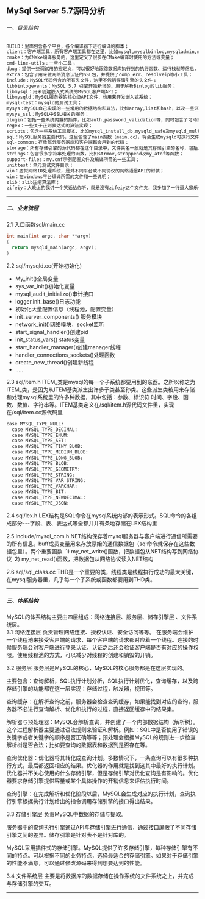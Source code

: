 ## MySql Server 5.7源码分析

###### 一、目录结构

```html
BUILD：里面包含各个平台，各个编译器下进行编译的脚本；
client：客户端工具，所有客户端工具都在这里，比如mysql,mysqlbinlog,mysqladmin,mysqldump等；
cmake：为CMake编译服务的，这里定义了很多在CMake编译时使用的方法或变量；
cmd-line-utils：一些小工具；
dbug：提供一些调试用的宏定义，可以很好地跟踪数据库执行到的执行函数、运行栈桢等信息，可以定位一些问题；
extra：包含了用来做网络消息认证的SSL包，并提供了comp_err、resolveip等小工具；
include：MySQL代码包含的所有头文件，这里不包括存储引擎的头文件；
libbinlogevents：MySQL 5.7 引擎开始新增的、用于解析Binlog的lib服务；
libmysql：用来创建嵌入式系统的MySQL客户端API；
libmysqld：MySQL服务器的核心级API文件，也用来开发嵌入式系统；
mysql-test：mysqld的测试工具；
mysys：MySQL自己实现的一些常用的数据结构和算法，比如array,list和hash，以及一些区分不同底层操作系统平台的函数封装，比如my_file,my_fopen等函数，这一类型的函数都以my开头；
mysys_ssl：MySQL中SSL相关的服务；
plugin：包括一些系统内置的插件，比如auth,password_validation等，同时包含了可动态载入的插件，比如fulltext,semisync等；
regex：一些关于正则表达式的算法实现；
scripts：包含一些系统工具脚本，比如mysql_install_db,mysqld_safe及mysqld_multi等；
sql：MySQL服务器主要代码，这里包含了main函数（main.cc），将会生成mysqld可执行文件；
sql-common：存放部分服务器端和客户端都会用到的代码；
storage：所有存储引擎的源代码都在这个目录中，文件夹名一般就是其存储引擎的名称，包括innobase,myisam,blackhole,ndb及perfschema等；
strings：包含很多字符串处理的函数，比如strmov,strappend及my_atof等函数；
support-files：my.cnf示例配置文件及编译所需的一些工具；
unittest：单元测试文件目录；
vio：虚拟网络IO处理系统，是对不同平台或不同协议的网络通信API的封装；
win：在windows平台编译所需的文件和一些说明；
zlib：zlib压缩算法库；
zifeiy：大晚上的我讲一个笑话给你听，就是没有zifeiy这个文件夹，我多加了一行逗大家乐一下然后就去睡觉了，晚安～
```


---

##### 二、业务流程

2.1 入口函数sql/main.cc
```c++
int main(int argc, char **argv)
{
  return mysqld_main(argc, argv);
}
```

2.2 sql/mysqld.cc(开始初始化)
- My_init()全局变量
- sys_var_init()初始化变量
- mysql_audit_initialize()审计接口
- logger.init_base()日志功能
- 初始化大量配置信息（线程池，配置变量）
- init_server_components() 服务模块
- network_init()网络模块，socket监听
- start_signal_handler()创建pid
- init_status_vars() status变量
- start_handler_manager()创建manager线程
- handler_connections_sockets()处理函数
- create_new_thread()创建新线程
- .....


2.3 sql/item.h
ITEM_类是mysql的每一个子系统都要用到的东西。之所以称之为ITEM_类，是因为从ITEM基类派生出许多子类甚至孙类。这些派生类被用来存储和处理mysql系统里的许多种数据，其中包括：参数、标识符
时间、字段、函数、数值、字符串等。ITEM基类定义在/sql/item.h源代码文件里，实现在/sql/item.cc源代码里
```html
case MYSQL_TYPE_NULL:
  case MYSQL_TYPE_DECIMAL:
  case MYSQL_TYPE_ENUM:
  case MYSQL_TYPE_SET:
  case MYSQL_TYPE_TINY_BLOB:
  case MYSQL_TYPE_MEDIUM_BLOB:
  case MYSQL_TYPE_LONG_BLOB:
  case MYSQL_TYPE_BLOB:
  case MYSQL_TYPE_GEOMETRY:
  case MYSQL_TYPE_STRING:
  case MYSQL_TYPE_VAR_STRING:
  case MYSQL_TYPE_VARCHAR:
  case MYSQL_TYPE_BIT:
  case MYSQL_TYPE_NEWDECIMAL:
  case MYSQL_TYPE_JSON:
```

2.4 sql/lex.h
LEX结构是SQL命令在mysql系统内部的表示形式。SQL命令的各组成部分---字段、表、表达式等全都井井有条地存储在LEX结构里

2.5 include/mysql_com.h
NET结构保存着mysql服务器与客户端进行通信所需要的所有信息。buff成员变量用来存放原始的通信数据包（sql命令就保存在这些数据包里）。两个重要函数
 1) my_net_write()函数，把数据包从NET结构写到网络协议
 2) my_net_read()函数，把数据包从网络协议读入NET结构


2.6 sql/sql_class.cc
THD是一个重要的类，线程类是线程执行成功的最大关键，在mysql服务器里，几乎每一个子系统或函数都要用到THD类。

---
##### 三、体系结构
MySQL的体系结构主要由四层组成：网络连接层、服务层、储存引擎层 、文件系统层。    
3.1 网络连接层
负责管理网络连接、授权认证、安全访问等等。
在服务端会维护一个线程池来接受客户端的请求，每个客户端的请求都对应着一个线程。连接的时候服务端会对客户端进行登录认证，认证之后还会验证客户端是否有对应的操作权限。使用线程池的方式，可以减少对线程的创建和销毁的开销。

3.2 服务层
服务层是MySQL的核心，MySQL的核心服务都是在这层实现的。

主要包含：查询解析，SQL执行计划分析，SQL执行计划优化，查询缓存，以及跨存储引擎的功能都在这一层实现：存储过程，触发器，视图等。

查询缓存：在解析查询之前，服务器会检查查询缓存，如果能找到对应的查询，服务器不必进行查询解析、优化和执行的过程，直接返回缓存中的结果集。

解析器与预处理器：MySQL会解析查询，并创建了一个内部数据结构（解析树）。这个过程解析器主要通过语法规则来验证和解析。例如：SQL中是否使用了错误的关键字或者关键字的顺序是否正确等等；预处理会根据MySQL的规则进一步检查解析树是否合法；比如要查询的数据表和数据列是否存在等。

查询优化器：优化器将其转化成查询计划。多数情况下，一条查询可以有很多种执行方式，最后都返回相应的结果。优化器的作用就是找到这其中最好的执行计划。优化器并不关心使用的什么存储引擎，但是存储引擎对优化查询是有影响的。优化器要求存储引擎提供容量或某个具体操作的开销信息来评估执行时间。

查询引擎：在完成解析和优化阶段以后，MySQL会生成对应的执行计划，查询执行引擎根据执行计划给出的指令调用存储引擎的接口得出结果。


3.3 存储引擎层
负责MySQL中数据的存储与提取。

服务器中的查询执行引擎通过API与存储引擎进行通信，通过接口屏蔽了不同存储引擎之间的差异。储存引擎是针对表不是针对库的。

MySQL采用插件式的存储引擎。MySQL提供了许多存储引擎，每种存储引擎有不同的特点。可以根据不同的业务特点，选择最适合的存储引擎。如果对于存储引擎的性能不满意，可以通过修改源码来得到想要达到的性能。


3.4 文件系统层
主要是将数据库的数据存储在操作系统的文件系统之上，并完成与存储引擎的交互。

---






